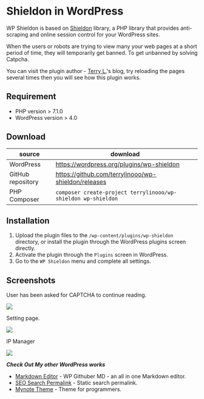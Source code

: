 # Shieldon in WordPress

WP Shieldon is based on [Shieldon](https://github.com/terrylinooo/shieldon) library, a PHP library that provides anti-scraping and online session control for your WordPress sites.

When the users or robots are trying to view many your web pages at a short period of time, they will temporarily get banned. To get unbanned by solving Catpcha. 

You can visit the plugin author - [Terry L.](https://terryl.in)'s blog, try reloading the pages several times then you will see how this plugin works.

## Requirement

* PHP version > 7.1.0
* WordPress version > 4.0

## Download

| source | download | 
| --- | --- | 
| WordPress | https://wordpress.org/plugins/wp-shieldon |
| GitHub repository | https://github.com/terrylinooo/wp-shieldon/releases | 
| PHP Composer | `composer create-project terrylinooo/wp-shieldon wp-shieldon` |

## Installation

1. Upload the plugin files to the `/wp-content/plugins/wp-shieldon` directory, or install the plugin through the WordPress plugins screen directly.
2. Activate the plugin through the `Plugins` screen in WordPress.
3. Go to the `WP Shieldon` menu and complete all settings.

## Screenshots

User has been asked for CAPTCHA to continue reading.

![](https://i.imgur.com/T78FlVR.png)

Setting page.

![](https://i.imgur.com/qYbTvb5.png)

IP Manager

![](https://i.imgur.com/WAEI27e.png)


***Check Out My other WordPress works***

- [Markdown Editor](https://wordpress.org/plugins/wp-githuber-md/) - WP Githuber MD - an all in one Markdown editor.
- [SEO Search Permalink](https://wordpress.org/plugins/seo-search-permalink/) - Static search permalink.
- [Mynote Theme](https://wordpress.org/themes/mynote/) - Theme for programmers.